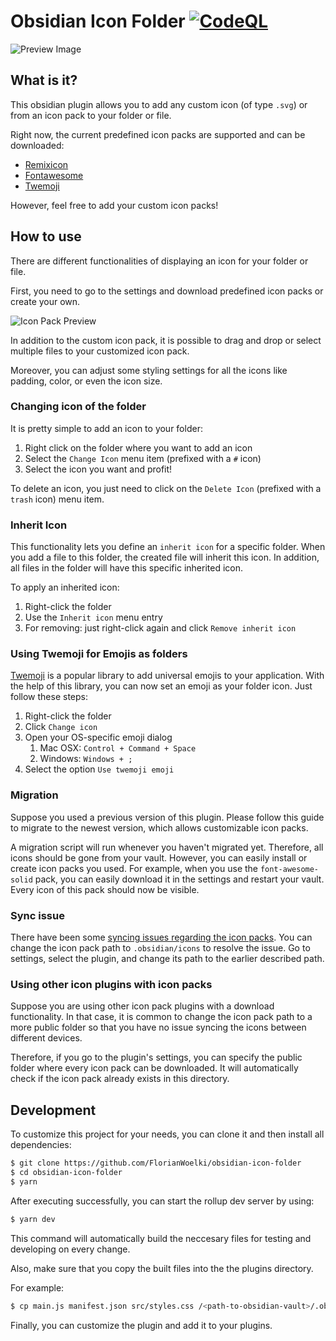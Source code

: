 # Obsidian Icon Folder [![CodeQL](https://github.com/FlorianWoelki/obsidian-icon-folder/actions/workflows/codeql-analysis.yml/badge.svg)](https://github.com/FlorianWoelki/obsidian-icon-folder/actions/workflows/codeql-analysis.yml)

![Preview Image](https://raw.githubusercontent.com/FlorianWoelki/obsidian-icon-folder/main/docs/preview-image.png)

## What is it?

This obsidian plugin allows you to add any custom icon (of type `.svg`) or from an icon pack to your folder or file.

Right now, the current predefined icon packs are supported and can be downloaded:
* [Remixicon](https://remixicon.com/)
* [Fontawesome](https://fontawesome.com/)
* [Twemoji](https://github.com/twitter/twemoji)

However, feel free to add your custom icon packs!

## How to use

There are different functionalities of displaying an icon for your folder or file.

First, you need to go to the settings and download predefined icon packs or create your own.

![Icon Pack Preview](https://raw.githubusercontent.com/FlorianWoelki/obsidian-icon-folder/main/docs/icon-pack-preview.png)

In addition to the custom icon pack, it is possible to drag and drop or select multiple files to your customized icon pack.

Moreover, you can adjust some styling settings for all the icons like padding, color, or even the icon size.

### Changing icon of the folder

It is pretty simple to add an icon to your folder:

1. Right click on the folder where you want to add an icon
2. Select the `Change Icon` menu item (prefixed with a `#` icon)
3. Select the icon you want and profit!

To delete an icon, you just need to click on the `Delete Icon` (prefixed with a `trash` icon) menu item.

### Inherit Icon

This functionality lets you define an `inherit icon` for a specific folder. When you add a file to this folder, the created file will inherit this icon. In addition, all files in the folder will have this specific inherited icon.

To apply an inherited icon:

1. Right-click the folder
2. Use the `Inherit icon` menu entry
3. For removing: just right-click again and click `Remove inherit icon`

### Using Twemoji for Emojis as folders

[Twemoji](https://github.com/twitter/twemoji) is a popular library to add universal emojis to your application. With the help of this library, you can now set an emoji as your folder icon. Just follow these steps:

1. Right-click the folder
2. Click `Change icon`
3. Open your OS-specific emoji dialog
    1. Mac OSX: `Control + Command + Space`
    2. Windows: `Windows + ;`
4. Select the option `Use twemoji emoji`

### Migration

Suppose you used a previous version of this plugin. Please follow this guide to migrate to the newest version, which allows customizable icon packs.

A migration script will run whenever you haven't migrated yet. Therefore, all icons should be gone from your vault.
However, you can easily install or create icon packs you used. For example, when you use the `font-awesome-solid` pack, you can easily download it in the settings and restart your vault. Every icon of this pack should now be visible.

### Sync issue

There have been some [syncing issues regarding the icon packs](https://github.com/FlorianWoelki/obsidian-icon-folder/issues/52). You can change the icon pack path to `.obsidian/icons` to resolve the issue. Go to settings, select the plugin, and change its path to the earlier described path.

### Using other icon plugins with icon packs

Suppose you are using other icon pack plugins with a download functionality. In that case, it is common to change the icon pack path to a more public folder so that you have no issue syncing the icons between different devices.

Therefore, if you go to the plugin's settings, you can specify the public folder where every icon pack can be downloaded. It will automatically check if the icon pack already exists in this directory.

## Development

To customize this project for your needs, you can clone it and then install all dependencies:
```sh
$ git clone https://github.com/FlorianWoelki/obsidian-icon-folder
$ cd obsidian-icon-folder
$ yarn
```

After executing successfully, you can start the rollup dev server by using:

```sh
$ yarn dev
```

This command will automatically build the neccesary files for testing and developing on every change.

Also, make sure that you copy the built files into the the plugins directory.

For example:
```sh
$ cp main.js manifest.json src/styles.css /<path-to-obsidian-vault>/.obsidian/plugins/obsidian-icon-folder
```

Finally, you can customize the plugin and add it to your plugins.
